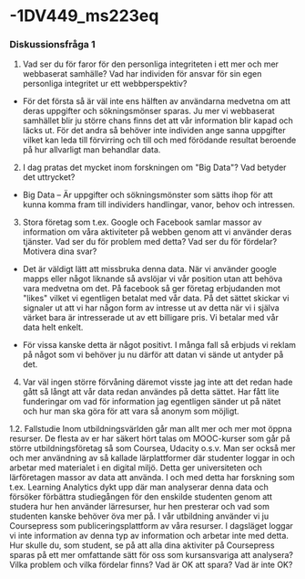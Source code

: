 -1DV449_ms223eq
===============


### Diskussionsfråga 1

1. Vad ser du för faror för den personliga integriteten i ett mer och mer webbaserat samhälle?
Vad har individen för ansvar för sin egen personliga integritet ur ett webbperspektiv?

- För det första så är väl inte ens hälften av användarna medvetna om att deras uppgifter och sökningsmönser sparas.
Ju mer vi webbaserat samhället blir ju större chans finns det att vår information blir kapad och läcks ut.
För det andra så behöver inte individen ange sanna uppgifter vilket kan leda till förvirring och till och med 
förödande resultat beroende på hur allvarligt man behandlar data.

2. I dag pratas det mycket inom forskningen om "Big Data"? Vad betyder det uttrycket?

- Big Data – Är uppgifter och sökningsmönster som sätts ihop för att kunna komma fram till
individers handlingar, vanor, behov och intressen.

3. Stora företag som t.ex. Google och Facebook samlar massor av information om våra
aktiviteter på webben genom att vi använder deras tjänster. Vad ser du för problem med detta?
Vad ser du för fördelar? Motivera dina svar?

- Det är väldigt lätt att missbruka denna data. När vi använder google mapps eller något liknande så
avslöjar vi vår position utan att behöva vara medvetna om det.
På facebook så ger företag erbjudanden mot "likes"  vilket vi
egentligen betalat med vår data. På det sättet skickar vi signaler ut att vi har någon form av intresse ut av detta
när vi i själva värket bara är intresserade ut av ett billigare pris. Vi betalar med vår data helt enkelt.

- För vissa kanske detta är något positivt. I många fall så erbjuds vi reklam på något som
vi behöver ju nu därför att datan vi sände ut antyder på det.

4. Var väl ingen större förvåning däremot visste jag inte att det redan hade gått så långt att vår
data redan användes på detta sättet. Har fått lite funderingar om vad för information jag egentligen sänder
ut på nätet och hur man ska göra för att vara så anonym som möjligt.

1.2. Fallstudie
Inom utbildningsvärlden går man allt mer och mer mot öppna resurser. De flesta av er har säkert hört talas om MOOC-kurser som går på större utbildningsföretag så som Coursea, Udacity o.s.v. Man ser också mer och mer användning av så kallade lärplattformer där studenter loggar in och arbetar med materialet i en digital miljö. Detta ger universiteten och lärföretagen massor av data att använda. I och med detta har forskning som t.ex. Learning Analytics dykt upp där man analyserar denna data och försöker förbättra studiegången för den enskilde studenten genom att studera hur hen använder lärresurser, hur hen presterar och vad som studenten kanske behöver öva mer på.
I vår utbildning använder vi ju Coursepress som publiceringsplattform av våra resurser. I dagsläget loggar vi inte information av denna typ av information och arbetar inte med detta.
Hur skulle du, som student, se på att alla dina aktiviter på Coursepress sparas på ett mer omfattande sätt för oss som kursansvariga att analysera? Vilka problem och vilka fördelar finns? Vad är OK att spara? Vad är inte OK?
